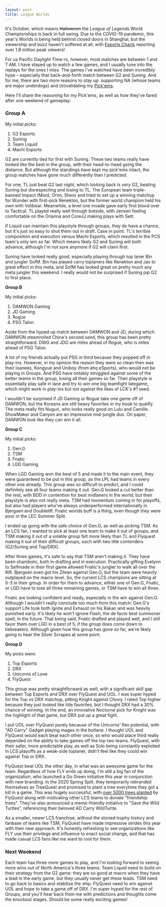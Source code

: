 ```yaml
---
layout: post
title: League Worlds
---
```


It's October, which means ~~Halloween~~ the *League of Legends* World Championships is back in full swing. Due to the COVID-19 pandemic, this year's Worlds is being held behind closed doors in Shanghai, but the viewership and buzz haven't suffered at all, with [Esports Charts](https://escharts.com/tournaments/lol/2020-world-championship) reporting over 1.8 million peak viewers! 

For us Pacific Daylight Time-rs, however, most matches are between 1 and 7 AM. I have stayed up to watch a few games, and I usually tune into the replays for the ones I miss. The games I've watched have been incredibly hype - especially that back-and-forth match between G2 and Suning. And for me, there are two more reasons to stay up: supporting NA (whose teams are major underdogs) and (in)validating my [Pick'ems](https://pickem.lolesports.com/share/series/7/user/9354892/my-picks). 

Here I'll share the reasoning for my Pick'ems, as well as how they've fared after one weekend of gameplay:

### Group A

My initial picks:
1. G2 Esports
2. Suning
3. Team Liquid
4. Machi Esports

G2 are currently tied for first with Suning. These two teams really have looked like the best in the group, with their head-to-head going the distance. But although the standings have kept my pick'ems intact, the group matches have gone much differently than I predicted.

For one, TL just beat G2 last night, which looking back is *very* G2, beating Suning but disrespecting and losing to TL. The European team triple-banned Impact (Mord, Ornn, Shen) and tried to set up a winning matchup for Wunder with first-pick Renekton, but the former world champion held his own with Volibear. Meanwhile, a level one invade gave early first blood over to Tactical. TL played really well through botside, with Jensen feeling comfortable on the Orianna and CoreJJ making plays with Sett. 

If Liquid can maintain this playstyle through groups, they do have a chance, but it's just so easy to shut them out in draft. Case in point: TL's terrible composition and execution versus Machi Esports, which resulted in the PCS team's only win so far. Which means likely G2 and Suning will both advance, although I'm not sure anymore if G2 will claim first. 

Suning have looked really good, especially playing through top laner Bin and jungler SofM. Bin has played carry toplaners like Renekton and Jax to great effect in this meta, and SofM has looked great on pretty much any meta jungler this weekend. I really would not be surprised if Suning pip G2 to first place.

**Group B**

My initial picks:
1. DAMWON Gaming
2. JD Gaming
3. Rogue
4. PSG Talon

Aside from the hyped up match between DAMWON and JD, during which DAMWON steamrolled China's second seed, this group has been pretty straightforward. DWG and JDG are miles ahead of Rogue, who is miles ahead of PSG Talon. 

A lot of my friends actually put PSG in third because they popped off in play-ins. However, in my opinion the reason they were so clean then was their loanees, Kongyue and Uniboy (from ahq eSports), who would not be playing in Groups. And PSG have notably struggled against some of the better teams in the group, losing all their games so far. Their playstyle is essentially play safe in lane and try to win one big teamfight lategame, which might work in play-ins but not against the likes of LCK's #1 seed.

I wouldn't be surprised if JD Gaming or Rogue take one game off of DAMWON, but the Koreans are still heavy favorites in my book to qualify. The meta really fits Nuguri, who looks really good on Lulu and Camille. ShowMaker and Canyon are an impressive mid-jungle duo. On paper, DAMWON look like they can win it all.

**Group C**

My initial picks:
1. Gen.G
2. TSM
3. Fnatic
4. LGD Gaming

When LGD Gaming won the best of 5 and made it to the main event, they were guaranteed to be put in this group, as the LPL had teams in every other one already. This group was so difficult to predict, and I could definitely see all four teams making it out. Gen.G looked a cut better than the rest, with BDD in contention for best midlaners in the world, but their playstyle is also not really meta. TSM had momentum coming in for playoffs, but also had players who've always underperformed internationally in Bjergsen and Doublelift. Fnatic worlds buff is a thing, even though they were poor in the LEC Summer Split. 

I ended up going with the safe choice of Gen.G, as well as picking TSM. As an LCS fan, I wanted to pick at least one team to make it out of groups, and TSM making it out of a volatile group felt more likely than TL and Flyquest making it out of their difficult groups, each with two title contenders (G2/Suning and Top/DRX).

After three games, it's safe to say that TSM aren't making it. They have been shambolic, both in drafting and in execution. Practically gifting Evelynn to Selfmade in their first game allowed Fnatic's jungler to walk all over the Rift. Bjergsen even got his Zilean against Gen.G, but the team were heavily outplayed on the macro level. So, the current LCS champions are sitting at 0-3 in their group. In order for them to advance, either one of Gen.G, Fnatic, or LGD have to lose all three remaining games, or TSM have to win all three.

Fnatic are looking confident and ready, especially in the win against Gen.G. Although I wouldn't really conclude too much from this match: Gen.G's support Life took both Ignite and Exhaust on his Rakan and was heavily punished early. It's likely he won't ignore Flash, the de facto best summoner spell, in the future. That being said, Fnatic drafted and played well, and I still favor them over LGD in a best of 5, if the group does come down to tiebreakers. Although given how this group has gone so far, we're likely going to hear the Silver Scrapes at some point.

**Group D**

My picks were:
1. Top Esports
2. DRX
3. Unicorns of Love
4. FlyQuest

This group was pretty straightforward as well, with a significant skill gap between Top Esports and DRX over FlyQuest and UOL. I was super hyped for the Top vs DRX matchup, pitting Knight against Chovy. I rated Top higher because they just looked like title favorites, but I thought DRX had a 30% chance of winning. In the end, an innovative Nocturne pick for Knight was the highlight of that game, but DRX put up a great fight. 

I put UOL over FlyQuest purely because of the Unicorns' flex potential, with "AD Carry" Gadget playing mages in the botlane. I thought UOL and FlyQuest would each beat each other once, so who would place third really depended on the ability to take games off the top two teams. FlyQuest, with their safer, more predictable play, as well as Solo being constantly exploited in LCS playoffs as a weak-side toplaner, didn't feel like they could win against Top or DRX.

FlyQuest beat UOL the other day, in what was an awesome game for the team. Regardless of how FLY ends up doing, I'm still a big fan of the organization, who launched a Go Green initiative this year in conjunction with new branding. In the 2020 Spring Split, they temporarily rebranded themselves as TreeQuest and promised to plant a tree everytime they got a kill in a game. This was hugely successful, with [over 5000 trees planted](https://dotesports.com/league-of-legends/news/flyquest-has-planted-over-5000-trees-through-the-teams-lcs-regular-season-treequest-initiative) by FlyQuest along with motivating other LCS teams to donate "friendship trees". They've also announced a meme-friendly initiative to "Save the Wild Turtles", referencing their beloved AD Carry WildTurtle. 

As a smaller, newer LCS franchise, without the storied trophy history and fanbase of teams like TSM, FlyQuest have made impressive strides this year with their new approach. It's honestly refreshing to see organizations like FLY use their privilege and influence to enact social change, and that has made casual LCS fans like me want to root for them. 

### Next Weekend

Each team has three more games to play, and I'm looking forward to seeing more wins out of North America's three teams. Team Liquid need to build on their strategy from the G2 game: they are so good at macro when they have a lead in the early game, but they usually never get these leads. TSM need to go back to basics and stabilize the ship. FlyQuest need to win against UOL and hope to take a game off of DRX. I'm super hyped for the rest of Groups, and you'll hear back from me with predictions and thoughts come the knockout stages. Should be some really exciting games!